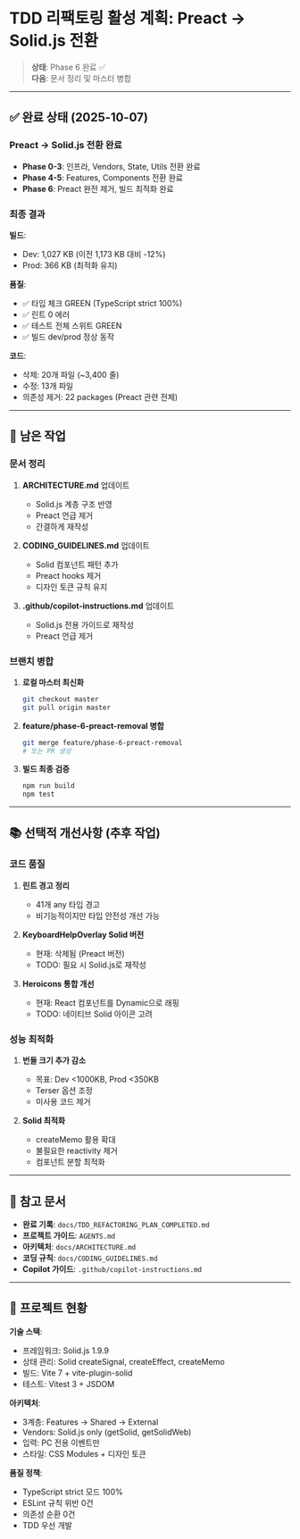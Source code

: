 # TDD 리팩토링 활성 계획: Preact → Solid.js 전환

> **상태**: Phase 6 완료 ✅  
> **다음**: 문서 정리 및 마스터 병합

---

## ✅ 완료 상태 (2025-10-07)

### Preact → Solid.js 전환 완료

- **Phase 0-3**: 인프라, Vendors, State, Utils 전환 완료
- **Phase 4-5**: Features, Components 전환 완료
- **Phase 6**: Preact 완전 제거, 빌드 최적화 완료

### 최종 결과

**빌드**:

- Dev: 1,027 KB (이전 1,173 KB 대비 -12%)
- Prod: 366 KB (최적화 유지)

**품질**:

- ✅ 타입 체크 GREEN (TypeScript strict 100%)
- ✅ 린트 0 에러
- ✅ 테스트 전체 스위트 GREEN
- ✅ 빌드 dev/prod 정상 동작

**코드**:

- 삭제: 20개 파일 (~3,400 줄)
- 수정: 13개 파일
- 의존성 제거: 22 packages (Preact 관련 전체)

---

## 🔄 남은 작업

### 문서 정리

1. **ARCHITECTURE.md** 업데이트
   - Solid.js 계층 구조 반영
   - Preact 언급 제거
   - 간결하게 재작성

2. **CODING_GUIDELINES.md** 업데이트
   - Solid 컴포넌트 패턴 추가
   - Preact hooks 제거
   - 디자인 토큰 규칙 유지

3. **.github/copilot-instructions.md** 업데이트
   - Solid.js 전용 가이드로 재작성
   - Preact 언급 제거

### 브랜치 병합

1. **로컬 마스터 최신화**

   ```bash
   git checkout master
   git pull origin master
   ```

2. **feature/phase-6-preact-removal 병합**

   ```bash
   git merge feature/phase-6-preact-removal
   # 또는 PR 생성
   ```

3. **빌드 최종 검증**
   ```bash
   npm run build
   npm test
   ```

---

## 📚 선택적 개선사항 (추후 작업)

### 코드 품질

1. **린트 경고 정리**
   - 41개 any 타입 경고
   - 비기능적이지만 타입 안전성 개선 가능

2. **KeyboardHelpOverlay Solid 버전**
   - 현재: 삭제됨 (Preact 버전)
   - TODO: 필요 시 Solid.js로 재작성

3. **Heroicons 통합 개선**
   - 현재: React 컴포넌트를 Dynamic으로 래핑
   - TODO: 네이티브 Solid 아이콘 고려

### 성능 최적화

1. **번들 크기 추가 감소**
   - 목표: Dev <1000KB, Prod <350KB
   - Terser 옵션 조정
   - 미사용 코드 제거

2. **Solid 최적화**
   - createMemo 활용 확대
   - 불필요한 reactivity 제거
   - 컴포넌트 분할 최적화

---

## 📖 참고 문서

- **완료 기록**: `docs/TDD_REFACTORING_PLAN_COMPLETED.md`
- **프로젝트 가이드**: `AGENTS.md`
- **아키텍처**: `docs/ARCHITECTURE.md`
- **코딩 규칙**: `docs/CODING_GUIDELINES.md`
- **Copilot 가이드**: `.github/copilot-instructions.md`

---

## 🎉 프로젝트 현황

**기술 스택**:

- 프레임워크: Solid.js 1.9.9
- 상태 관리: Solid createSignal, createEffect, createMemo
- 빌드: Vite 7 + vite-plugin-solid
- 테스트: Vitest 3 + JSDOM

**아키텍처**:

- 3계층: Features → Shared → External
- Vendors: Solid.js only (getSolid, getSolidWeb)
- 입력: PC 전용 이벤트만
- 스타일: CSS Modules + 디자인 토큰

**품질 정책**:

- TypeScript strict 모드 100%
- ESLint 규칙 위반 0건
- 의존성 순환 0건
- TDD 우선 개발
